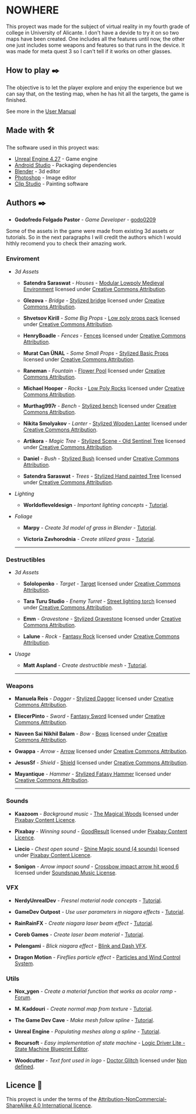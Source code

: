 
# NOWHERE

This proyect was made for the subject of virtual reality in my fourth grade of college in University of Alicante. I don't have a devide to try it on so two maps have been created. One includes all the features until now, the other one just includes some weapons and features so that runs in the device. It was made for meta quest 3 so I can't tell if it works on other glasses.

## How to play ✒️
The objective is to let the player explore and enjoy the experience but we can say that, on the testing map, when he has hit all the targets, the game is finished.

See more in the [User Manual](./User_Manual.md)

## Made with 🛠️

The software used in this proyect was: 

* [Unreal Engine 4.27](https://www.unrealengine.com/) - Game engine
* [Android Studio](https://developer.android.com/studio) - Packaging dependencies
* [Blender](https://www.blender.org/) - 3d editor
* [Photoshop](https://www.adobe.com/es/products/photoshop.html) - Image editor
* [Clip Studio](https://www.clipstudio.net/en/) - Painting software

## Authors ✒️

* **Godofredo Folgado Pastor** - *Game Developer* - [godo0209](https://github.com/godo0209)

Some of the assets in the game were made from existing 3d assets or tutorials. So in the next paragraphs I will credit the authors which I would hithly recomend you to check their amazing work.

### Enviroment
* _3d Assets_

    * **Satendra Saraswat** - *Houses* - [Modular Lowpoly Medieval Environment](https://skfb.ly/otByM) licensed under [Creative Commons Attribution](http://creativecommons.org/licenses/by/4.0/).

    * **Glezova** - *Bridge* - [Stylized bridge](https://skfb.ly/6SIPJ) licensed under [Creative Commons Attribution](http://creativecommons.org/licenses/by/4.0/).
    
    * **Shvetsov Kirill** - *Some Big Props* - [Low poly props pack](https://skfb.ly/6VKO8) licensed under [Creative Commons Attribution](http://creativecommons.org/licenses/by/4.0/).
    
    * **HenryBoadle** - *Fences* - [Fences](https://skfb.ly/6WOBw) licensed under [Creative Commons Attribution](http://creativecommons.org/licenses/by/4.0/).

    * **Murat Can ÜNAL** - *Some Small Props* - [Stylized Basic Props](https://skfb.ly/opvxV) licensed under [Creative Commons Attribution](http://creativecommons.org/licenses/by/4.0/).

    * **Raneman** - *Fountain* - [Flower Pool](https://skfb.ly/onIBx) licensed under [Creative Commons Attribution](http://creativecommons.org/licenses/by/4.0/).

    * **Michael Hooper** - *Rocks* - [Low Poly Rocks](https://skfb.ly/6CIuv) licensed under [Creative Commons Attribution](http://creativecommons.org/licenses/by/4.0/).

    * **Murthag997r** - *Bench* - [Stylized bench](https://skfb.ly/6XyXo) licensed under [Creative Commons Attribution](http://creativecommons.org/licenses/by/4.0/).

    * **Nikita Smolyakov** - *Lanter* - [Stylized Wooden Lanter](https://skfb.ly/oFS6Z) licensed under [Creative Commons Attribution](http://creativecommons.org/licenses/by/4.0/).

    * **Artikora** - *Magic Tree* - [Stylized Scene - Old Sentinel Tree](https://skfb.ly/oSHqV) licensed under [Creative Commons Attribution](http://creativecommons.org/licenses/by/4.0/).

    * **Daniel** - *Bush* - [Stylized Bush](https://skfb.ly/oTDpD) licensed under [Creative Commons Attribution](http://creativecommons.org/licenses/by/4.0/).

    * **Satendra Saraswat** - *Trees* - [Stylized Hand painted Tree](https://skfb.ly/6UCLo) licensed under [Creative Commons Attribution](http://creativecommons.org/licenses/by/4.0/).

* _Lighting_

    * **Worldofleveldesign** - *Important lighting concepts* - [Tutorial](https://www.worldofleveldesign.com/categories/ue4/lighting-night-time-part1-stars-bp-sky.php).

* _Foliage_

    * **Marpy** - *Create 3d model of grass in Blender* - [Tutorial](https://www.youtube.com/watch?v=FT-QfuzoQEk&t=153s).

    * **Victoria Zavhorodnia** - *Create stilized grass* - [Tutorial](https://www.youtube.com/watch?v=AEMe-kcZBLw&t=944s).

    ---
### Destructibles

* _3d Assets_

    * **Sololopenko** - *Target* - [Target](https://skfb.ly/6WZ6L) licensed under [Creative Commons Attribution](http://creativecommons.org/licenses/by/4.0/).

    * **Tara Turu Studio** - *Enemy Turret* - [Street lighting torch](https://skfb.ly/6ZuEw) licensed under [Creative Commons Attribution](http://creativecommons.org/licenses/by/4.0/).

    * **Emm** - *Gravestone* - [Stylized Gravestone](https://skfb.ly/ow7SE) licensed under [Creative Commons Attribution](http://creativecommons.org/licenses/by/4.0/).

    * **Lalune** - *Rock* - [Fantasy Rock](https://skfb.ly/oHZSq) licensed under [Creative Commons Attribution](http://creativecommons.org/licenses/by/4.0/).

* _Usage_

    * **Matt Aspland** - *Create destructible mesh* - [Tutorial](https://www.youtube.com/watch?v=4MaIhIBZq_A).

    ---
### Weapons

* **Manuela Reis** - *Dagger* - [Stylized Dagger](https://skfb.ly/6TFxY) licensed under [Creative Commons Attribution](http://creativecommons.org/licenses/by/4.0/).

* **EliecerPinto** - *Sword* - [Fantasy Sword](https://skfb.ly/oozUW) licensed under [Creative Commons Attribution](http://creativecommons.org/licenses/by/4.0/).

* **Naveen Sai Nikhil Balam** - *Bow* - [Bows](https://skfb.ly/6YYLI) licensed under [Creative Commons Attribution](http://creativecommons.org/licenses/by/4.0/).

* **Gwappa** - *Arrow* - [Arrow](https://skfb.ly/6WouA) licensed under [Creative Commons Attribution](http://creativecommons.org/licenses/by/4.0/).

* **JesusSf** - *Shield* - [Shield](https://skfb.ly/oonsz) licensed under [Creative Commons Attribution](http://creativecommons.org/licenses/by/4.0/).

* **Mayantique** - *Hammer* - [Stylized Fatasy Hammer](https://skfb.ly/6RupL) licensed under [Creative Commons Attribution](http://creativecommons.org/licenses/by/4.0/).

    ---

### Sounds

* **Kaazoom** - *Background music* - [The Magical Woods](https://pixabay.com/music/main-title-the-magical-woods-21393/) licensed under [Pixabay Content Licence](https://pixabay.com/service/license-summary/).

* **Pixabay** - *Winning sound* - [GoodResult](https://pixabay.com/sound-effects/goodresult-82807/) licensed under [Pixabay Content Licence](https://pixabay.com/service/license-summary/).

* **Liecio** - *Chest open sound* - [Shine Magic sound (4 sounds)](https://pixabay.com/sound-effects/shine-magic-sound-4-sounds-190258/) licensed under [Pixabay Content Licence](https://pixabay.com/service/license-summary/).

* **Sonigon** - *Arrow impact sound* - [Crossbow impact arrow hit wood 6](https://www.soundsnap.com/crossbow_impact_arrow_hit_wood_6_wav) licensed under [Soundsnap Music License](https://www.soundsnap.com/stock-music/license).

### VFX

* **NerdyUnrealDev** - *Fresnel material node concepts* - [Tutorial](https://www.youtube.com/watch?v=z5VzzPkqtnA).

* **GameDev Outpost** - *Use user parameters in niagara effects* - [Tutorial](https://www.youtube.com/watch?v=erIc7rcsmps).

* **RainRainFX** - *Create niagara laser beam effect* - [Tutorial](https://www.youtube.com/watch?v=_KT6I8ffphs).

* **Coreb Games** - *Create laser beam material* - [Tutorial](https://www.youtube.com/watch?v=STjDxH5L80E&t=191s).

* **Pelengami** - *Blick niagara effect* - [Blink and Dash VFX](https://www.unrealengine.com/marketplace/en-US/product/blink-and-dash-vfx).

* **Dragon Motion** - *Fireflies particle effect* - [Particles and Wind Control System](https://www.unrealengine.com/marketplace/en-US/product/particles-and-wind-control-system).

### Utils

* **Nox_ygen** - *Create a material function that works as acolor ramp* - [Forum](https://www.reddit.com/r/unrealengine/comments/qdy2t7/making_a_color_ramp_in_unreal_engine/).

* **M. Kaddouri** - *Create normal map from texture* - [Tutorial](https://www.youtube.com/watch?v=xkhhiY6wT1U).

* **The Game Dev Cave** - *Make mesh follow spline* - [Tutorial](https://www.youtube.com/watch?v=l5W8KdQYI7k).

* **Unreal Engine** - *Populating meshes along a spline* - [Tutorial](https://www.youtube.com/watch?v=OdjvlvGRYRE).

* **Recursoft** - *Easy implementation of state machine* - [Logic Driver Lite - State Machine Blueprint Editor](https://www.unrealengine.com/marketplace/en-US/product/logic-driver-lite).

* **Woodcutter** - *Text font used in logo* - [Doctor Glitch](https://www.dafont.com/es/doctor-glitch.font) licensed under [Non defined](https://www.dafont.com/faq.php#copyright).

## Licence 📄

This proyect is under the terms of the [Attribution-NonCommercial-ShareAlike 4.0 International licence](https://creativecommons.org/licenses/by-nc-sa/4.0/).
